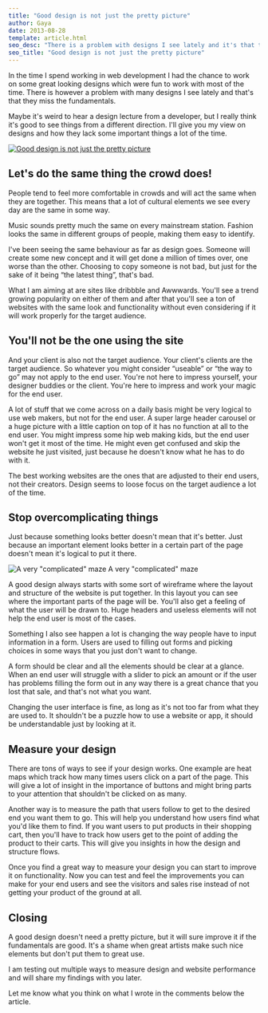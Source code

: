 ```yaml
---
title: "Good design is not just the pretty picture"
author: Gaya
date: 2013-08-28
template: article.html
seo_desc: "There is a problem with designs I see lately and it's that they miss the fundamentals. I'll give you my view on designs and how they lack important things."
seo_title: "Good design is not just the pretty picture"
---
```

In the time I spend working in web development I had the chance to work on some great looking designs which were fun to work with most of the time. There is however a problem with many designs I see lately and that's that they miss the fundamentals.

Maybe it's weird to hear a design lecture from a developer, but I really think it's good to see things from a different direction. I'll give you my view on designs and how they lack some important things a lot of the time.

[![Good design is not just the pretty picture](/articles/good-design-just-pretty-picture/poster-good-design-pretty-picture.jpg)](http://www.gayadesign.com/articles/good-design-just-pretty-picture/ "Good design is not just the pretty picture")

<span class="more"></span>

Let's do the same thing the crowd does!
---------------------------------------

People tend to feel more comfortable in crowds and will act the same when they are together. This means that a lot of cultural elements we see every day are the same in some way.

Music sounds pretty much the same on every mainstream station. Fashion looks the same in different groups of people, making them easy to identify.

I've been seeing the same behaviour as far as design goes. Someone will create some new concept and it will get done a million of times over, one worse than the other. Choosing to copy someone is not bad, but just for the sake of it being “the latest thing”, that's bad.

What I am aiming at are sites like dribbble and Awwwards. You'll see a trend growing popularity on either of them and after that you'll see a ton of websites with the same look and functionality without even considering if it will work properly for the target audience.

You'll not be the one using the site
------------------------------------

And your client is also not the target audience. Your client's clients are the target audience. So whatever you might consider “useable” or “the way to go” may not apply to the end user. You're not here to impress yourself, your designer buddies or the client. You're here to impress and work your magic for the end user.

A lot of stuff that we come across on a daily basis might be very logical to use web makers, but not for the end user. A super large header carousel or a huge picture with a little caption on top of it has no function at all to the end user. You might impress some hip web making kids, but the end user won't get it most of the time. He might even get confused and skip the website he just visited, just because he doesn't know what he has to do with it.

The best working websites are the ones that are adjusted to their end users, not their creators. Design seems to loose focus on the target audience a lot of the time.

Stop overcomplicating things
----------------------------

Just because something looks better doesn't mean that it's better. Just because an important element looks better in a certain part of the page doesn't mean it's logical to put it there.

![A very "complicated" maze](/articles/good-design-just-pretty-picture/a-complicated-maze.jpg) A very "complicated" maze

A good design always starts with some sort of wireframe where the layout and structure of the website is put together. In this layout you can see where the important parts of the page will be. You'll also get a feeling of what the user will be drawn to. Huge headers and useless elements will not help the end user is most of the cases.

Something I also see happen a lot is changing the way people have to input information in a form. Users are used to filling out forms and picking choices in some ways that you just don't want to change.

A form should be clear and all the elements should be clear at a glance. When an end user will struggle with a slider to pick an amount or if the user has problems filling the form out in any way there is a great chance that you lost that sale, and that's not what you want.

Changing the user interface is fine, as long as it's not too far from what they are used to. It shouldn't be a puzzle how to use a website or app, it should be understandable just by looking at it.

Measure your design
-------------------

There are tons of ways to see if your design works. One example are heat maps which track how many times users click on a part of the page. This will give a lot of insight in the importance of buttons and might bring parts to your attention that shouldn't be clicked on as many.

Another way is to measure the path that users follow to get to the desired end you want them to go. This will help you understand how users find what you'd like them to find. If you want users to put products in their shopping cart, then you'll have to track how users get to the point of adding the product to their carts. This will give you insights in how the design and structure flows.

Once you find a great way to measure your design you can start to improve it on functionality. Now you can test and feel the improvements you can make for your end users and see the visitors and sales rise instead of not getting your product of the ground at all.

Closing
-------

A good design doesn't need a pretty picture, but it will sure improve it if the fundamentals are good. It's a shame when great artists make such nice elements but don't put them to great use.

I am testing out multiple ways to measure design and website performance and will share my findings with you later.

Let me know what you think on what I wrote in the comments below the article.